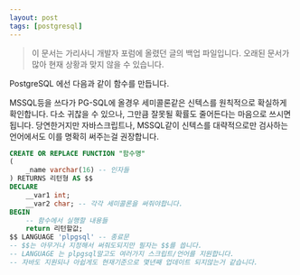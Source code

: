 ```yaml
---
layout: post
tags: [postgresql]
---
```


> 이 문서는 가리사니 개발자 포럼에 올렸던 글의 백업 파일입니다.
오래된 문서가 많아 현재 상황과 맞지 않을 수 있습니다.


PostgreSQL 에선 다음과 같이 함수를 만듭니다.

MSSQL등을 쓰다가 PG-SQL에 올경우 세미콜론같은 신텍스를 원칙적으로 확실하게 확인합니다.
다소 귀찮을 수 있으나, 그만큼 잘못될 확률도 줄어든다는 마음으로 쓰시면됩니다.
당연한거지만 자바스크립트나, MSSQL같이 신텍스를 대략적으로만 검사하는 언어에서도 이를 명확히 써주는걸 권장합니다.

``` sql
CREATE OR REPLACE FUNCTION "함수명"
(
	_name varchar(16) -- 인자들
) RETURNS 리턴형 AS $$
DECLARE
	__var1 int;
	__var2 char; -- 각각 세미콜론을 써줘야합니다.
BEGIN
	-- 함수에서 실행할 내용들
	return 리턴할값;
$$ LANGUAGE 'plpgsql' -- 종료문
-- $$는 아무거나 지정해서 써줘도되지만 필자는 $$를 씁니다.
-- LANGUAGE 는 plpgsql말고도 여러가지 스크립트/언어를 지원합니다.
-- 자바도 지원되나 아쉽게도 현재기준으로 몇년째 업데이트 되지않는거 같습니다.
```